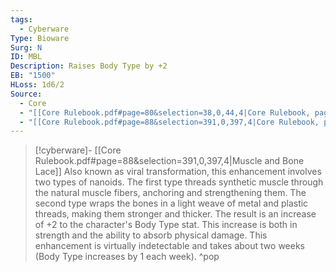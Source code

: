 ```yaml
---
tags:
  - Cyberware
Type: Bioware
Surg: N
ID: MBL
Description: Raises Body Type by +2
EB: "1500"
HLoss: 1d6/2
Source:
  - Core
  - "[[Core Rulebook.pdf#page=80&selection=38,0,44,4|Core Rulebook, page 80]]"
  - "[[Core Rulebook.pdf#page=88&selection=391,0,397,4|Core Rulebook, page 88]]"
---
```

> [!cyberware]- [[Core Rulebook.pdf#page=88&selection=391,0,397,4|Muscle and Bone Lace]]
> Also known as viral transformation, this enhancement involves two types of nanoids. The first type threads synthetic muscle through the natural muscle fibers, anchoring and strengthening them. The second type wraps the bones in a light weave of metal and plastic threads, making them stronger and thicker. The result is an increase of +2 to the character's Body Type stat. This increase is both in strength and the ability to absorb physical damage. This enhancement is virtually indetectable and takes about two weeks (Body Type increases by 1 each week).
>^pop
